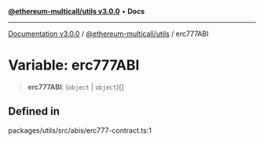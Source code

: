 [**@ethereum-multicall/utils v3.0.0**](../README.md) • **Docs**

***

[Documentation v3.0.0](../../../packages.md) / [@ethereum-multicall/utils](../README.md) / erc777ABI

# Variable: erc777ABI

> **erc777ABI**: (`object` \| `object`)[]

## Defined in

packages/utils/src/abis/erc777-contract.ts:1
